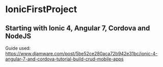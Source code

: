 # IonicFirstProject
## Starting with Ionic 4, Angular 7, Cordova and NodeJS

Guide used: https://www.djamware.com/post/5be52ce280aca72b942e31bc/ionic-4-angular-7-and-cordova-tutorial-build-crud-mobile-apps
